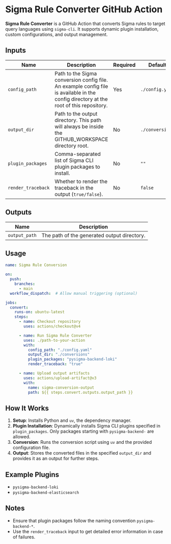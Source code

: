 # Sigma Rule Converter GitHub Action

**Sigma Rule Converter** is a GitHub Action that converts Sigma rules to target query languages using `sigma-cli`. It supports dynamic plugin installation, custom configurations, and output management.

## Inputs

| Name               | Description                                                                                                                           | Required | Default         |
| ------------------ | ------------------------------------------------------------------------------------------------------------------------------------- | -------- | --------------- |
| `config_path`      | Path to the Sigma conversion config file. An example config file is available in the config directory at the root of this repository. | Yes      | `./config.yaml` |
| `output_dir`       | Path to the output directory. This path will always be inside the GITHUB_WORKSPACE directory root.                                    | No       | `./conversions` |
| `plugin_packages`  | Comma-separated list of Sigma CLI plugin packages to install.                                                                         | No       | `""`            |
| `render_traceback` | Whether to render the traceback in the output (`true/false`).                                                                         | No       | `false`         |

## Outputs

| Name          | Description                                 |
| ------------- | ------------------------------------------- |
| `output_path` | The path of the generated output directory. |

## Usage

```yaml
name: Sigma Rule Conversion

on:
  push:
    branches:
      - main
  workflow_dispatch:  # Allow manual triggering (optional)

jobs:
  convert:
    runs-on: ubuntu-latest
    steps:
      - name: Checkout repository
        uses: actions/checkout@v4

      - name: Run Sigma Rule Converter
        uses: ./path-to-your-action
        with:
          config_path: "./config.yaml"
          output_dir: "./conversions"
          plugin_packages: "pysigma-backend-loki"
          render_traceback: "true"

      - name: Upload output artifacts
        uses: actions/upload-artifact@v3
        with:
          name: sigma-conversion-output
          path: ${{ steps.convert.outputs.output_path }}
```

## How It Works

1. **Setup**: Installs Python and `uv`, the dependency manager.
2. **Plugin Installation**: Dynamically installs Sigma CLI plugins specified in `plugin_packages`. Only packages starting with `pysigma-backend-` are allowed.
3. **Conversion**: Runs the conversion script using `uv` and the provided configuration file.
4. **Output**: Stores the converted files in the specified `output_dir` and provides it as an output for further steps.

## Example Plugins

- `pysigma-backend-loki`
- `pysigma-backend-elasticsearch`

## Notes

- Ensure that plugin packages follow the naming convention `pysigma-backend-*`.
- Use the `render_traceback` input to get detailed error information in case of failures.
